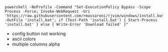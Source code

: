 ```
powershell -NoProfile -Command "Set-ExecutionPolicy Bypass -Scope Process -Force; Invoke-WebRequest -Uri 'https://raw.githubusercontent.com/rmassaroni/rjvim/windows/install.bat' -OutFile 'install.bat'; if (Test-Path 'install.bat') { Start-Process 'install.bat' } else { Write-Error 'Download failed' }"
```



- config button not working
- ascii colors
- multiple columns alpha
